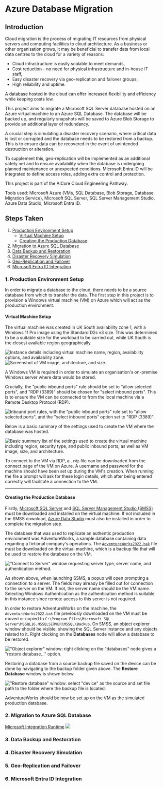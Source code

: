 # Azure Database Migration
## Introduction
Cloud migration is the process of migrating IT resources from physical servers and computing facilities to cloud architecture. As a business or other organisation grows, it may be beneficial to transfer data from local data centres to the cloud for a variety of reasons:

- Cloud infrastructure is easily scalable to meet demands,
- Cost reduction - no need for physical infrastructure and in-house IT staff,
- Easy disaster recovery via geo-replication and failover groups,
- High reliability and uptime.

A database hosted in the cloud can offer increased flexibility and efficiency while keeping costs low.

This project aims to migrate a Microsoft SQL Server database hosted on an Azure virtual machine to an Azure SQL Database. The database will be backed up, and regularly snapshots will be saved to Azure Blob Storage to provide an additional layer of redundancy.

A crucial step is simulating a disaster recovery scenario, where critical data is lost or corrupted and the database needs to be restored from a backup. This is to ensure data can be recovered in the event of unintended destruction or alteration.

To supplement this, geo-replication will be implemented as an additional safety net and to ensure availability when the database is undergoing planned maintenance or unexpected conditions. Microsoft Entra ID will be integrated to define access roles, adding extra control and protection.

This project is part of the AiCore Cloud Engineering Pathway.

Tools used: Microsoft Azure (VMs, SQL Database, Blob Storage, Database Migration Service), Microsoft SQL Server, SQL Server Management Studio, Azure Data Studio, Microsoft Entra ID.

## Steps Taken
1. [Production Environment Setup](#1-production-environment-setup)
    - [Virtual Machine Setup](#virtual-machine-setup)
    - [Creating the Production Database](#creating-the-production-database)
2. [Migration to Azure SQL Database](#2-migration-to-azure-sql-database)
3. [Data Backup and Restoration](#3-data-backup-and-restoration)
4. [Disaster Recovery Simulation](#4-disaster-recovery-simulation)
5. [Geo-Replication and Failover](#5-geo-replication-and-failover)
6. [Microsoft Entra ID Integration](#6-microsoft-entra-id-integration)

### 1. Production Environment Setup
In order to migrate a database to the cloud, there needs to be a source database from which to transfer the data. The first step in this project is to provision a Windows virtual machine (VM) on Azure which will act as the production environment.

#### Virtual Machine Setup
The virtual machine was created in UK South availability zone 1, with a Windows 11 Pro image using the Standard D2s v3 size. This was determined to be a suitable size for the workload to be carried out, while UK South is the closest available region geographically.

![Instance details including virtual machine name, region, availability options, and availability zone.](images/vm_instance_details.png)
![Screenshot of VM image, architecture, and size.](images/vm_image_and_size.png)

A Windows VM is required in order to simulate an organisation's on-premise Windows server where data would be stored.

Crucially, the "public inbound ports" rule should be set to "allow selected ports", and "RDP (3389)" should be chosen for "select inbound ports". This is to ensure the VM can be connected to from the local machine via a Remote Desktop Protocol (RDP).

![Inbound port rules, with the "public inbound ports" rule set to "allow selected ports", and the "select inbound ports" option set to "RDP (3389)".](images/inbound_port_rules.png)

Below is a basic summary of the settings used to create the VM where the database was hosted.

![Basic summary list of the settings used to create the virtual machine including region, security type, and public inbound ports, as well as VM image, size, and architecture.](images/vm_summary.png)

To connect to the VM via RDP, a `.rdp` file can be downloaded from the connect page of the VM on Azure. A username and password for the machine should have been set up during the VM's creation. When running the file a prompt will ask for these login details, which after being entered correctly will facilitate a connection to the VM.

---

#### Creating the Production Database
Firstly, [Microsoft SQL Server](https://www.microsoft.com/en-GB/sql-server/sql-server-downloads) and [SQL Server Management Studio (SMSS)](https://learn.microsoft.com/en-us/sql/ssms/download-sql-server-management-studio-ssms?view=sql-server-ver16) must be downloaded and installed on the virtual machine. If not included in the SMSS download, [Azure Data Studio](https://learn.microsoft.com/en-us/azure-data-studio/download-azure-data-studio?tabs=win-install%2Cwin-user-install%2Credhat-install%2Cwindows-uninstall%2Credhat-uninstall) must also be installed in order to complete the migration step.

The database that was used to replicate an authentic production environment was AdventureWorks, a sample database containing data regarding a fictional company's operations. The [`AdventureWorks2022.bak`](https://learn.microsoft.com/en-us/azure-data-studio/download-azure-data-studio?tabs=win-install%2Cwin-user-install%2Credhat-install%2Cwindows-uninstall%2Credhat-uninstall) file must be downloaded on the virtual machine, which is a backup file that will be used to restore the database on the VM.

!["Connect to Server" window requesting server type, server name, and authentication method.](images/connect_to_server.png)

As shown above, when launching SSMS, a popup will open prompting a connection to a server. The fields may already be filled out for connection to the server on the VM. If not, the server name should be the VM name. Selecting Windows Authentication as the authentication method is suitable in this instance since remote access to this server is not required.

In order to restore AdventureWorks on the machine, the `AdventureWorks2022.bak` file previously downloaded on the VM must be moved or copied to `C:\Program Files\Microsoft SQL Server\MSSQL16.MSSQLSERVER\MSSQL\Backup`. On SMSS, an object explorer window should be visible, showing the SQL Server instance and any objects related to it. Right clocking on the **Databases** node will allow a database to be restored.

!["Object explorer" window: right clicking on the "databases" node gives a "restore database..." option.](images/object_explorer.png)

Restoring a database from a source backup file saved on the device can be done by navigating to the backup folder given above. The **Restore Database** window is shown below.

!["Restore database" window: select "device" as the source and set file path to the folder where the backup file is located.](images/restore_database.png)

AdventureWorks should be now be set up on the VM as the simulated production database.

### 2. Migration to Azure SQL Database
[Microsoft Integration Runtime](https://www.microsoft.com/en-us/download/details.aspx?id=39717)
![](images/vm_db_connection.png)

### 3. Data Backup and Restoration

### 4. Disaster Recovery Simulation

### 5. Geo-Replication and Failover

### 6. Microsoft Entra ID Integration
